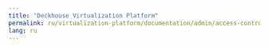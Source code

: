 ```yaml
---
title: "Deckhouse Virtualization Platform"
permalink: ru/virtualization-platform/documentation/admin/access-control/access.html
lang: ru
---
```

